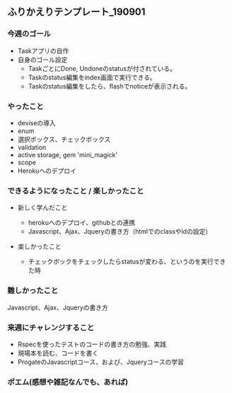## ふりかえりテンプレート_190901
### 今週のゴール
- Taskアプリの自作
- 自身のゴール設定
    - TaskごとにDone, Undoneのstatusが付されている。
    - Taskのstatus編集をindex画面で実行できる。
    - Taskのstatus編集をしたら、flashでnoticeが表示される。

### やったこと
- deviseの導入
- enum
- 選択ボックス、チェックボックス
- validation
- active storage, gem 'mini_magick'
- scope
- Herokuへのデプロイ

### できるようになったこと / 楽しかったこと
- 新しく学んだこと
  - herokuへのデプロイ、githubとの連携
  - Javascript、Ajax、Jqueryの書き方（htmlでのclassやidの設定）

- 楽しかったこと  
    - チェックボックをチェックしたらstatusが変わる、というのを実行できた時

### 難しかったこと
Javascript、Ajax、Jqueryの書き方

### 来週にチャレンジすること
- Rspecを使ったテストのコードの書き方の勉強、実践
- 現場本を読む、コードを書く
- ProgateのJavascriptコース、および、Jqueryコースの学習

### ポエム(感想や雑記なんでも、あれば)

